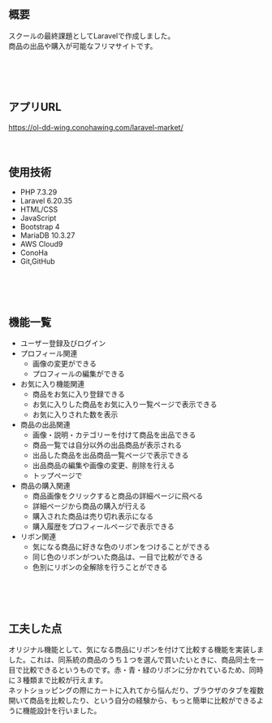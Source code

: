 ## 概要

スクールの最終課題としてLaravelで作成しました。  
商品の出品や購入が可能なフリマサイトです。

<br />
<br />
<br />


## アプリURL

https://ol-dd-wing.conohawing.com/laravel-market/
<br />
<br />
<br />

## 使用技術

- PHP 7.3.29
- Laravel 6.20.35
- HTML/CSS
- JavaScript
- Bootstrap 4
- MariaDB 10.3.27
- AWS Cloud9
- ConoHa
- Git,GitHub
<br />
<br />
<br />

## 機能一覧

- ユーザー登録及びログイン
- プロフィール関連
    - 画像の変更ができる
    - プロフィールの編集ができる
- お気に入り機能関連
    - 商品をお気に入り登録できる
    - お気に入りした商品をお気に入り一覧ページで表示できる
    - お気に入りされた数を表示
- 商品の出品関連
    - 画像・説明・カテゴリーを付けて商品を出品できる
    - 商品一覧では自分以外の出品商品が表示される
    - 出品した商品を出品商品一覧ページで表示できる
    - 出品商品の編集や画像の変更、削除を行える
    - トップページで
- 商品の購入関連
    - 商品画像をクリックすると商品の詳細ページに飛べる
    - 詳細ページから商品の購入が行える
    - 購入された商品は売り切れ表示になる
    - 購入履歴をプロフィールページで表示できる
- リボン関連
    - 気になる商品に好きな色のリボンをつけることができる
    - 同じ色のリボンがついた商品は、一目で比較ができる
    - 色別にリボンの全解除を行うことができる
<br />
<br />
<br />

## 工夫した点

オリジナル機能として、気になる商品にリボンを付けて比較する機能を実装しました。これは、同系統の商品のうち１つを選んで買いたいときに、商品同士を一目で比較できるというものです。赤・青・緑のリボンに分かれているため、同時に３種類まで比較が行えます。  
ネットショッピングの際にカートに入れてから悩んだり、ブラウザのタブを複数開いて商品を比較したり、という自分の経験から、もっと簡単に比較ができるように機能設計を行いました。